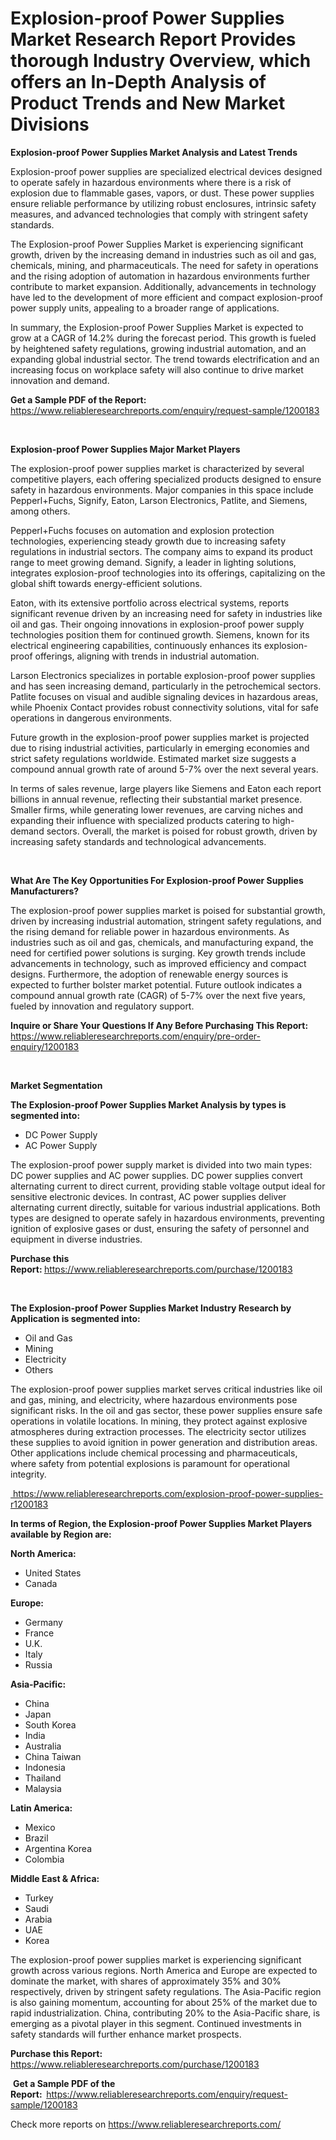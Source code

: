 <p><h1>Explosion-proof Power Supplies Market Research Report Provides thorough Industry Overview, which offers an In-Depth Analysis of Product Trends and New Market Divisions</h1></p><p><strong>Explosion-proof Power Supplies Market Analysis and Latest Trends</strong></p>
<p><p>Explosion-proof power supplies are specialized electrical devices designed to operate safely in hazardous environments where there is a risk of explosion due to flammable gases, vapors, or dust. These power supplies ensure reliable performance by utilizing robust enclosures, intrinsic safety measures, and advanced technologies that comply with stringent safety standards.</p><p>The Explosion-proof Power Supplies Market is experiencing significant growth, driven by the increasing demand in industries such as oil and gas, chemicals, mining, and pharmaceuticals. The need for safety in operations and the rising adoption of automation in hazardous environments further contribute to market expansion. Additionally, advancements in technology have led to the development of more efficient and compact explosion-proof power supply units, appealing to a broader range of applications.</p><p>In summary, the Explosion-proof Power Supplies Market is expected to grow at a CAGR of 14.2% during the forecast period. This growth is fueled by heightened safety regulations, growing industrial automation, and an expanding global industrial sector. The trend towards electrification and an increasing focus on workplace safety will also continue to drive market innovation and demand.</p></p>
<p><strong>Get a Sample PDF of the Report:&nbsp;</strong> <a href="https://www.reliableresearchreports.com/enquiry/request-sample/1200183?utm_campaign=2300&utm_medium=2&utm_source=Github&utm_content=ia&utm_term=14022025&utm_id=explosion-proof-power-supplies">https://www.reliableresearchreports.com/enquiry/request-sample/1200183</a></p>
<p>&nbsp;</p>
<p><strong>Explosion-proof Power Supplies Major Market Players</strong></p>
<p><p>The explosion-proof power supplies market is characterized by several competitive players, each offering specialized products designed to ensure safety in hazardous environments. Major companies in this space include Pepperl+Fuchs, Signify, Eaton, Larson Electronics, Patlite, and Siemens, among others. </p><p>Pepperl+Fuchs focuses on automation and explosion protection technologies, experiencing steady growth due to increasing safety regulations in industrial sectors. The company aims to expand its product range to meet growing demand. Signify, a leader in lighting solutions, integrates explosion-proof technologies into its offerings, capitalizing on the global shift towards energy-efficient solutions.</p><p>Eaton, with its extensive portfolio across electrical systems, reports significant revenue driven by an increasing need for safety in industries like oil and gas. Their ongoing innovations in explosion-proof power supply technologies position them for continued growth. Siemens, known for its electrical engineering capabilities, continuously enhances its explosion-proof offerings, aligning with trends in industrial automation.</p><p>Larson Electronics specializes in portable explosion-proof power supplies and has seen increasing demand, particularly in the petrochemical sectors. Patlite focuses on visual and audible signaling devices in hazardous areas, while Phoenix Contact provides robust connectivity solutions, vital for safe operations in dangerous environments.</p><p>Future growth in the explosion-proof power supplies market is projected due to rising industrial activities, particularly in emerging economies and strict safety regulations worldwide. Estimated market size suggests a compound annual growth rate of around 5-7% over the next several years.</p><p>In terms of sales revenue, large players like Siemens and Eaton each report billions in annual revenue, reflecting their substantial market presence. Smaller firms, while generating lower revenues, are carving niches and expanding their influence with specialized products catering to high-demand sectors. Overall, the market is poised for robust growth, driven by increasing safety standards and technological advancements.</p></p>
<p>&nbsp;</p>
<p><strong>What Are The Key Opportunities For Explosion-proof Power Supplies Manufacturers?</strong></p>
<p><p>The explosion-proof power supplies market is poised for substantial growth, driven by increasing industrial automation, stringent safety regulations, and the rising demand for reliable power in hazardous environments. As industries such as oil and gas, chemicals, and manufacturing expand, the need for certified power solutions is surging. Key growth trends include advancements in technology, such as improved efficiency and compact designs. Furthermore, the adoption of renewable energy sources is expected to further bolster market potential. Future outlook indicates a compound annual growth rate (CAGR) of 5-7% over the next five years, fueled by innovation and regulatory support.</p></p>
<p><strong>Inquire or Share Your Questions If Any Before Purchasing This Report:</strong> <a href="https://www.reliableresearchreports.com/enquiry/pre-order-enquiry/1200183?utm_campaign=2300&utm_medium=2&utm_source=Github&utm_content=ia&utm_term=14022025&utm_id=explosion-proof-power-supplies">https://www.reliableresearchreports.com/enquiry/pre-order-enquiry/1200183</a></p>
<p>&nbsp;</p>
<p><strong>Market Segmentation</strong></p>
<p><strong>The Explosion-proof Power Supplies Market Analysis by types is segmented into:</strong></p>
<p><ul><li>DC Power Supply</li><li>AC Power Supply</li></ul></p>
<p><p>The explosion-proof power supply market is divided into two main types: DC power supplies and AC power supplies. DC power supplies convert alternating current to direct current, providing stable voltage output ideal for sensitive electronic devices. In contrast, AC power supplies deliver alternating current directly, suitable for various industrial applications. Both types are designed to operate safely in hazardous environments, preventing ignition of explosive gases or dust, ensuring the safety of personnel and equipment in diverse industries.</p></p>
<p><strong>Purchase this Report:&nbsp;</strong><a href="https://www.reliableresearchreports.com/purchase/1200183?utm_campaign=2300&utm_medium=2&utm_source=Github&utm_content=ia&utm_term=14022025&utm_id=explosion-proof-power-supplies">https://www.reliableresearchreports.com/purchase/1200183</a></p>
<p>&nbsp;</p>
<p><strong>The Explosion-proof Power Supplies Market Industry Research by Application is segmented into:</strong></p>
<p><ul><li>Oil and Gas</li><li>Mining</li><li>Electricity</li><li>Others</li></ul></p>
<p><p>The explosion-proof power supplies market serves critical industries like oil and gas, mining, and electricity, where hazardous environments pose significant risks. In the oil and gas sector, these power supplies ensure safe operations in volatile locations. In mining, they protect against explosive atmospheres during extraction processes. The electricity sector utilizes these supplies to avoid ignition in power generation and distribution areas. Other applications include chemical processing and pharmaceuticals, where safety from potential explosions is paramount for operational integrity.</p></p>
<p><a href="https://www.reliableresearchreports.com/explosion-proof-power-supplies-r1200183?utm_campaign=2300&utm_medium=2&utm_source=Github&utm_content=ia&utm_term=14022025&utm_id=explosion-proof-power-supplies">&nbsp;https://www.reliableresearchreports.com/explosion-proof-power-supplies-r1200183</a></p>
<p><strong>In terms of Region, the Explosion-proof Power Supplies Market Players available by Region are:</strong></p>
<p>
    <p> <strong> North America: </strong>
        <ul>
            <li>United States</li>
            <li>Canada</li>
        </ul>
        </p> 
    <p> <strong> Europe: </strong>
        <ul>
            <li>Germany</li>
            <li>France</li>
            <li>U.K.</li>
            <li>Italy</li>
            <li>Russia</li>
        </ul>
        </p> 
    <p> <strong> Asia-Pacific: </strong>
        <ul>
            <li>China</li>
            <li>Japan</li>
            <li>South Korea</li>
            <li>India</li>
            <li>Australia</li>
            <li>China Taiwan</li>
            <li>Indonesia</li>
            <li>Thailand</li>
            <li>Malaysia</li>
        </ul>
        </p> 
    <p> <strong> Latin America: </strong>
        <ul>
            <li>Mexico</li>
            <li>Brazil</li>
            <li>Argentina Korea</li>
            <li>Colombia</li>
        </ul>
        </p> 
    <p> <strong> Middle East & Africa: </strong>
        <ul>
            <li>Turkey</li>
            <li>Saudi</li>
            <li>Arabia</li>
            <li>UAE</li>
            <li>Korea</li>
        </ul>
    </p>
    </p>
<p><p>The explosion-proof power supplies market is experiencing significant growth across various regions. North America and Europe are expected to dominate the market, with shares of approximately 35% and 30% respectively, driven by stringent safety regulations. The Asia-Pacific region is also gaining momentum, accounting for about 25% of the market due to rapid industrialization. China, contributing 20% to the Asia-Pacific share, is emerging as a pivotal player in this segment. Continued investments in safety standards will further enhance market prospects.</p></p>
<p><strong>Purchase this Report: </strong><a href="https://www.reliableresearchreports.com/purchase/1200183?utm_campaign=2300&utm_medium=2&utm_source=Github&utm_content=ia&utm_term=14022025&utm_id=explosion-proof-power-supplies">https://www.reliableresearchreports.com/purchase/1200183</a></p>
<p>&nbsp;<strong>Get a Sample PDF of the Report:&nbsp;&nbsp;</strong><a href="https://www.reliableresearchreports.com/enquiry/request-sample/1200183?utm_campaign=2300&utm_medium=2&utm_source=Github&utm_content=ia&utm_term=14022025&utm_id=explosion-proof-power-supplies">https://www.reliableresearchreports.com/enquiry/request-sample/1200183</a></p>
<p><strong></strong></p>
<p>Check more reports on <a href="https://www.reliableresearchreports.com/?utm_campaign=2300&utm_medium=2&utm_source=Github&utm_content=ia&utm_term=14022025&utm_id=explosion-proof-power-supplies">https://www.reliableresearchreports.com/</a></p>